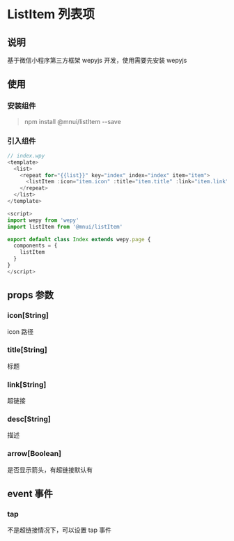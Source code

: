# ListItem 列表项

## 说明

基于微信小程序第三方框架 wepyjs 开发，使用需要先安装 wepyjs

## 使用

### 安装组件

> npm install @mnui/listItem --save

### 引入组件

```js
// index.wpy
<template>
  <list>
    <repeat for="{{list}}" key="index" index="index" item="item">
      <listItem :icon="item.icon" :title="item.title" :link="item.link" :desc="item.desc :arrow="item.arrow"></listItem>
    </repeat>
  </list>
</template>

<script>
import wepy from 'wepy'
import listItem from '@mnui/listItem'

export default class Index extends wepy.page {
  components = {
    listItem
  }
}
</script>
```

## props 参数

### icon[String]

icon 路径

### title[String]

标题

### link[String]

超链接

### desc[String]

描述

### arrow[Boolean]

是否显示箭头，有超链接默认有

## event 事件

### tap

不是超链接情况下，可以设置 tap 事件
